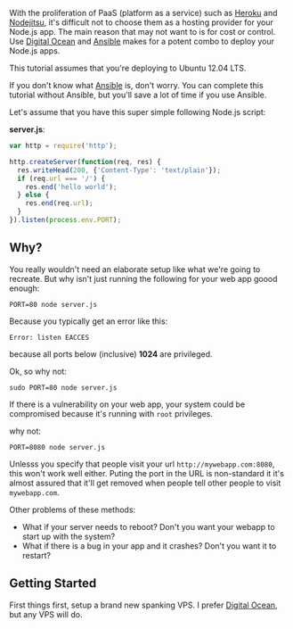 <!--
title: Deploy a Node.js Web App with Nginx and Ansible
publish: 2014-01-17
tags: Node.js, Nginx, Linux, Ansible
-->

With the proliferation of PaaS (platform as a service) such as [Heroku][1] and [Nodejitsu][2], it's difficult not to choose them as a hosting provider for your Node.js app. The main reason that may not want to is for cost or control. Use [Digital Ocean][do] and [Ansible][3] makes for a potent combo to deploy your Node.js apps.

This tutorial assumes that you're deploying to Ubuntu 12.04 LTS.

If you don't know what [Ansible][4] is, don't worry. You can complete this tutorial without Ansible, but you'll save a lot of time if you use Ansible.

Let's assume that you have this super simple following Node.js script:

**server.js**:

```js
var http = require('http');

http.createServer(function(req, res) {
  res.writeHead(200, {'Content-Type': 'text/plain'});
  if (req.url === '/') {
    res.end('hello world');
  } else {
    res.end(req.url);
  }
}).listen(process.env.PORT);
```

Why?
----

You really wouldn't need an elaborate setup like what we're going to recreate. But why isn't just running the following for your web app goood enough:

    PORT=80 node server.js

Because you typically get an error like this:

```
Error: listen EACCES
```

because all ports below (inclusive) **1024** are privileged.

Ok, so why not:

    sudo PORT=80 node server.js

If there is a vulnerability on your web app, your system could be compromised because it's running with `root` privileges. 

why not:

    PORT=8080 node server.js

Unlesss you specify that people visit your url `http://mywebapp.com:8080`, this won't work well either. Puting the port in the URL is non-standard it it's almost assured that it'll get removed when people tell other people to visit `mywebapp.com`.

Other problems of these methods:

- What if your server needs to reboot? Don't you want your webapp to start up with the system?
- What if there is a bug in your app and it crashes? Don't you want it to restart?



Getting Started
---------------

First things first, setup a brand new spanking VPS. I prefer [Digital Ocean][do], but any VPS will do.






[1]:https://devcenter.heroku.com/articles/getting-started-with-nodejs
[2]:https://www.nodejitsu.com/
[3]:http://procbits.com/2013/09/08/getting-started-with-ansible-digital-ocean
[4]:http://www.ansibleworks.com/

[do]:https://www.digitalocean.com/?refcode=a65fd89c7fd0